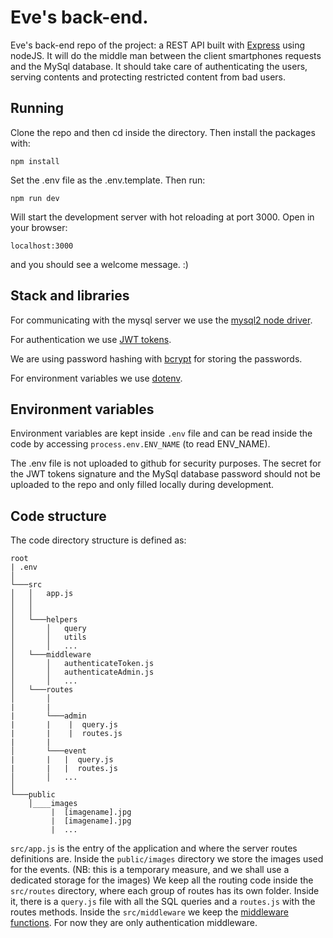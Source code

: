 # Eve's back-end.

Eve's back-end repo of the project: a REST API built with [Express](<(https://expressjs.com)>) using nodeJS. It will do the middle man between the client smartphones requests and the MySql database.
It should take care of authenticating the users, serving contents and protecting restricted content from bad users.

## Running

Clone the repo and then cd inside the directory. Then install the packages with:

`npm install`

Set the .env file as the .env.template. Then run:

`npm run dev`

Will start the development server with hot reloading at port 3000.
Open in your browser:

`localhost:3000`

and you should see a welcome message. :)

## Stack and libraries

For communicating with the mysql server we use the [mysql2 node driver](https://www.npmjs.com/package/mysql2).

For authentication we use [JWT tokens](https://jwt.io/introduction).

We are using password hashing with [bcrypt](https://www.npmjs.com/package/bcrypt) for storing the passwords.

For environment variables we use [dotenv](https://www.npmjs.com/package/dotenv).

## Environment variables

Environment variables are kept inside `.env` file and can be read inside the code by accessing `process.env.ENV_NAME` (to read ENV_NAME).

The .env file is not uploaded to github for security purposes. The secret for the JWT tokens signature and the MySql database password should not be uploaded to the repo and only filled locally during development.

## Code structure

The code directory structure is defined as:

```
root
| .env
│
└───src
│   │   app.js
│   │
│   │
│   └───helpers
│       │   query
│       │   utils
│       │   ...
│   └───middleware
│       │   authenticateToken.js
│       │   authenticateAdmin.js
│       │   ...
│   └───routes
│       │
|       |
|       └───admin
|       |    |  query.js
|       |    |  routes.js
|       |
│       └───event
|       |   |  query.js
|       |   |  routes.js
│       │   ...
│
└───public
    │____images
         |  [imagename].jpg
         |  [imagename].jpg
         |  ...
```

`src/app.js` is the entry of the application and where the server routes definitions are.
Inside the `public/images` directory we store the images used for the events.
(NB: this is a temporary measure, and we shall use a dedicated storage for the images)
We keep all the routing code inside the `src/routes` directory, where each group of routes has its own
folder. Inside it, there is a `query.js` file with all the SQL queries and a `routes.js` with the routes methods.
Inside the `src/middleware` we keep the [middleware functions](https://expressjs.com/en/guide/using-middleware.html). For now they are only authentication middleware.
